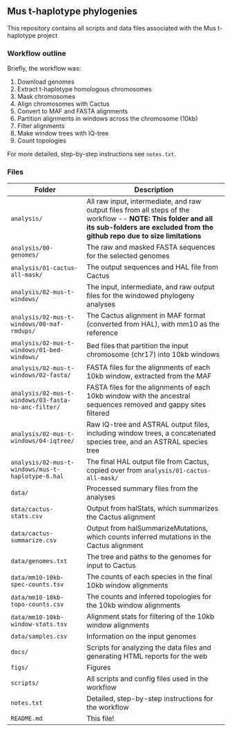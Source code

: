 ## Mus t-haplotype phylogenies

This repository contains all scripts and data files associated with the Mus t-haplotype project

### Workflow outline

Briefly, the workflow was:

1. Download genomes
2. Extract t-haplotype homologous chromosomes 
3. Mask chromosomes
4. Align chromosomes with Cactus
5. Convert to MAF and FASTA alignments
6. Partition alignments in windows across the chromosome (10kb)
7. Filter alignments
8. Make window trees with IQ-tree
9. Count topologies

For more detailed, step-by-step instructions see `notes.txt`.

### Files

| Folder | Description | 
| ------ | ----------- |
| `analysis/` | All raw input, intermediate, and raw output files from all steps of the workflow -- **NOTE: This folder and all its sub-folders are excluded from the github repo due to size limitations** |
| `analysis/00-genomes/` | The raw and masked FASTA sequences for the selected genomes |
| `analysis/01-cactus-all-mask/` | The output sequences and HAL file from Cactus |
| `analysis/02-mus-t-windows/` | The input, intermediate, and raw output files for the windowed phylogeny analyses |
| `analysis/02-mus-t-windows/00-maf-rmdups/` | The Cactus alignment in MAF format (converted from HAL), with mm10 as the reference |
| `analysis/02-mus-t-windows/01-bed-windows/` | Bed files that partition the input chromosome (chr17) into 10kb windows |
| `analysis/02-mus-t-windows/02-fasta/` | FASTA files for the alignments of each 10kb window, extracted from the MAF |
| `analysis/02-mus-t-windows/03-fasta-no-anc-filter/` | FASTA files for the alignments of each 10kb window with the ancestral sequences removed and gappy sites filtered |
| `analysis/02-mus-t-windows/04-iqtree/` | Raw IQ-tree and ASTRAL output files, including window trees, a concatenated species tree, and an ASTRAL species tree |
| `analysis/02-mus-t-windows/mus-t-haplotype-6.hal` | The final HAL output file from Cactus, copied over from `analysis/01-cactus-all-mask/` |
| `data/` | Processed summary files from the analyses |
| `data/cactus-stats.csv` | Output from halStats, which summarizes the Cactus alignment |
| `data/cactus-summarize.csv` | Output from halSummarizeMutations, which counts inferred mutations in the Cactus alignment |
| `data/genomes.txt` | The tree and paths to the genomes for input to Cactus |
| `data/mm10-10kb-spec-counts.tsv` | The counts of each species in the final 10kb window alignments |
| `data/mm10-10kb-topo-counts.csv` | The counts and inferred topologies for the 10kb window alignments |
| `data/mm10-10kb-window-stats.tsv` | Alignment stats for filtering of the 10kb window alignments |
| `data/samples.csv` | Information on the input genomes |
| `docs/` | Scripts for analyzing the data files and generating HTML reports for the web |
| `figs/` | Figures |
| `scripts/` | All scripts and config files used in the workflow |
| `notes.txt` | Detailed, step-by-step instructions for the workflow |
| `README.md` | This file! |